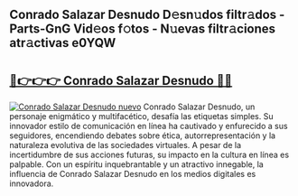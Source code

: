 ## Conrado Salazar Desnudo D𝚎sn𝚞dos filtr𝚊dos - Parts-GnG Vid𝚎os f𝚘tos - N𝚞evas filtr𝚊ciones atr𝚊ctivas e0YQW

# <h2><a href="http://mb1cu4.tromn.icu/?c=Conrado+Salazar+Desnudo">🔗👉👉👉 Conrado Salazar Desnudo 🔗🔗</a></h2>

[![Conrado Salazar Desnudo nuevo](https://i.imgur.com/pEAQMta.gif)](http://mb1cu4.tromn.icu/?c=Conrado+Salazar+Desnudo)
Conrado Salazar Desnudo, un personaje enigmático y multifacético, desafía las etiquetas simples. Su innovador estilo de comunicación en línea ha cautivado y enfurecido a sus seguidores, encendiendo debates sobre ética, autorrepresentación y la naturaleza evolutiva de las sociedades virtuales. A pesar de la incertidumbre de sus acciones futuras, su impacto en la cultura en línea es palpable. Con un espíritu inquebrantable y un atractivo innegable, la influencia de Conrado Salazar Desnudo en los medios digitales es innovadora.
